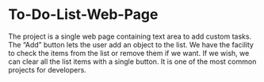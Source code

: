 # To-Do-List-Web-Page
The project is a single web page containing text area to add custom tasks. The “Add” button lets the user add an object to the list. We have the facility to check the items from the list or remove them if we want. If we wish, we can clear all the list items with a single button. It is one of the most common projects for developers. 
